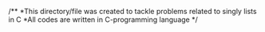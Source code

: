 /**
*This directory/file was created to tackle problems related to singly lists in C
*All codes are written in C-programming language
*/
